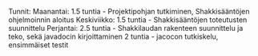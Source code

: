 


Tunnit:
Maanantai: 
    1.5 tuntia - Projektipohjan tutkiminen, Shakkisääntöjen ohjelmoinnin aloitus
Keskiviikko: 
    1.5 tuntia - Shakkisääntöjen toteutusten suunnittelu
Perjantai: 
    2.5 tuntia - Shakkilaudan rakenteen suunnittelu ja teko, sekä javadocin kirjoittaminen
    2 tuntia - jacocon tutkiskelu, ensimmäiset testit